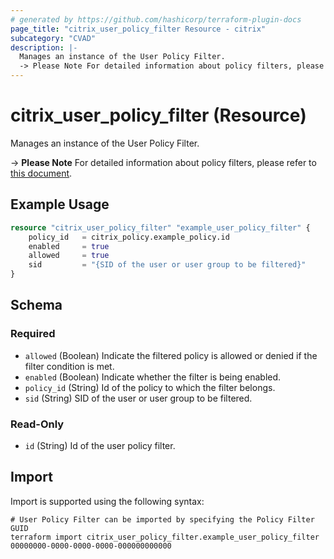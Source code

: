 ```yaml
---
# generated by https://github.com/hashicorp/terraform-plugin-docs
page_title: "citrix_user_policy_filter Resource - citrix"
subcategory: "CVAD"
description: |-
  Manages an instance of the User Policy Filter.
  -> Please Note For detailed information about policy filters, please refer to this document https://github.com/citrix/terraform-provider-citrix/blob/main/internal/daas/policies/policy_set_resource.md.
---
```


# citrix_user_policy_filter (Resource)

Manages an instance of the User Policy Filter.

 -> **Please Note** For detailed information about policy filters, please refer to [this document](https://github.com/citrix/terraform-provider-citrix/blob/main/internal/daas/policies/policy_set_resource.md).

## Example Usage

```terraform
resource "citrix_user_policy_filter" "example_user_policy_filter" {
    policy_id   = citrix_policy.example_policy.id
    enabled     = true
    allowed     = true
    sid         = "{SID of the user or user group to be filtered}"
}
```

<!-- schema generated by tfplugindocs -->
## Schema

### Required

- `allowed` (Boolean) Indicate the filtered policy is allowed or denied if the filter condition is met.
- `enabled` (Boolean) Indicate whether the filter is being enabled.
- `policy_id` (String) Id of the policy to which the filter belongs.
- `sid` (String) SID of the user or user group to be filtered.

### Read-Only

- `id` (String) Id of the user policy filter.

## Import

Import is supported using the following syntax:

```shell
# User Policy Filter can be imported by specifying the Policy Filter GUID
terraform import citrix_user_policy_filter.example_user_policy_filter 00000000-0000-0000-0000-000000000000
```